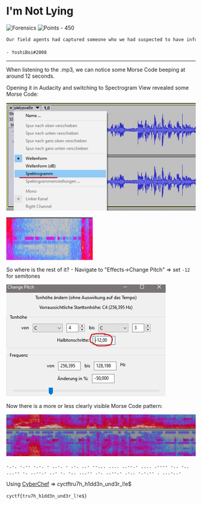 # I'm Not Lying

![Forensics](https://img.shields.io/badge/Forensics--8700ff?style=for-the-badge) ![Points - 450](https://img.shields.io/badge/Points-450-9cf?style=for-the-badge)

```txt
Our field agents had captured someone who we had suspected to have information about a flag. The recording of their conversation is attached below.

- YoshiBoi#2008
```

---

When listening to the .mp3, we can notice some Morse Code beeping at around 12 seconds.

Opening it in Audacity and switching to Spectrogram View revealed some Morse Code:

![spectrogram](./spectrogram.jpg)

![reveal](./reveal.jpg)

So where is the rest of it? - Navigate to "Effects->Change Pitch" => set `-12` for semitones

![semitones](./semitones.jpg)

Now there is a more or less clearly visible Morse Code pattern:

![morse](./morse.jpg)

`-.-. -.-- -.-. - ..-. - .-. ..- --... .... ..--.- .... .---- -.. -.. ...-- -. ..--.- ..- -. -.. ...-- .-. ..--.- .-.. -.-.-- . ...-..-`

Using [CyberChef](https://gchq.github.io/CyberChef/) => cyctftru7h_h1dd3n_und3r_l!e$



`cyctf{tru7h_h1dd3n_und3r_l!e$}`

